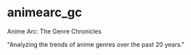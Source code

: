# animearc_gc
Anime Arc: The Genre Chronicles

"Analyzing the trends of anime genres over the past 20 years."

